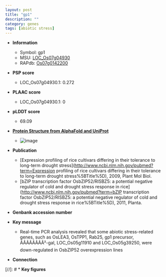 ```yaml
---
layout: post
title: "gp1"
description: ""
category: genes
tags: [abiotic stress]
---
```


* **Information**  
    + Symbol: gp1  
    + MSU: [LOC_Os07g04930](http://rice.plantbiology.msu.edu/cgi-bin/ORF_infopage.cgi?orf=LOC_Os07g04930)  
    + RAPdb: [Os07g0142200](http://rapdb.dna.affrc.go.jp/viewer/gbrowse_details/irgsp1?name=Os07g0142200)  

* **PSP score**  
    + LOC_Os07g04930.1: 0.272 

* **PLAAC score**  
    + LOC_Os07g04930.1: 0 

* **pLDDT score**
    + 69.09

* **[Protein Structure from AlphaFold and UniProt](https://www.uniprot.org/uniprotkb/Q8H4K4/entry#structure)**
    + ![image](https://ricepsp.github.io/images/Q8/AF-Q8H4K4-F1.png)

* **Publication**  
    + [Expression profiling of rice cultivars differing in their tolerance to long-term drought stress](http://www.ncbi.nlm.nih.gov/pubmed?term=Expression profiling of rice cultivars differing in their tolerance to long-term drought stress%5BTitle%5D), 2009, Plant Mol Biol.
    + [bZIP transcription factor OsbZIP52/RISBZ5: a potential negative regulator of cold and drought stress response in rice](http://www.ncbi.nlm.nih.gov/pubmed?term=bZIP transcription factor OsbZIP52/RISBZ5: a potential negative regulator of cold and drought stress response in rice%5BTitle%5D), 2011, Planta.

* **Genbank accession number**  

* **Key message**  
    + Real-time PCR analysis revealed that some abiotic stress-related genes, such as OsLEA3, OsTPP1, Rab25, gp1 precursor, ÃÂÃÂÃÂÃÂ²-gal, LOC_Os05g11910 and LOC_Os05g39250, were down-regulated in OsbZIP52 overexpression lines

* **Connection**  

[//]: # * **Key figures**  


